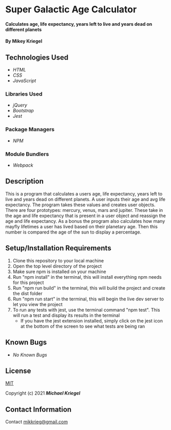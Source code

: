 # Super Galactic Age Calculator

#### Calculates age, life expectancy, years left to live and years dead on different planets

#### By Mikey Kriegel

## Technologies Used

* _HTML_
* _CSS_
* _JavaScript_

### Libraries Used
* _jQuery_
* _Bootstrap_
* _Jest_

### Package Managers
* _NPM_

### Module Bundlers
* _Webpack_

## Description
This is a program that calculates a users age, life expectancy, years left to live and years dead on different planets. A user inputs their age and avg life expectancy. The program takes these values and creates user objects. There are four prototypes: mercury, venus, mars and jupiter. These take in the age and life expectancy that is present in a user object and reassign the age and life expectancy. As a bonus the program also calculates how many mayfly lifetimes a user has lived based on their planetary age. Then this number is compared the age of the sun to display a percentage. 

## Setup/Installation Requirements

1. Clone this repository to your local machine
2. Open the top level directory of the project
3. Make sure npm is installed on your machine
4. Run "npm install" in the terminal, this will install everything npm needs for this project
5. Run "npm run build" in the terminal, this will build the project and create the dist folder
6. Run "npm run start" in the terminal, this will begin the live dev server to let you view the project
7. To run any tests with jest, use the terminal command "npm test". This will run a test and display its results in the terminal
    * If you have the jest extension installed, simply click on the jest icon at the bottom of the screen to see what tests are being ran

## Known Bugs

* _No Known Bugs_

## License

[MIT](https://opensource.org/licenses/MIT)

Copyright (c) 2021 **_Michael Kriegel_**

## Contact Information

Contact mikkrieg@gmail.com
